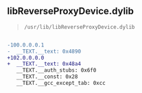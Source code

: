 ## libReverseProxyDevice.dylib

> `/usr/lib/libReverseProxyDevice.dylib`

```diff

-100.0.0.0.1
-  __TEXT.__text: 0x4890
+102.0.0.0.0
+  __TEXT.__text: 0x48a4
   __TEXT.__auth_stubs: 0x6f0
   __TEXT.__const: 0x28
   __TEXT.__gcc_except_tab: 0xcc

```

